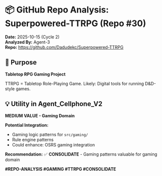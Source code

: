 # 📦 GitHub Repo Analysis: Superpowered-TTRPG (Repo #30)

**Date:** 2025-10-15 (Cycle 2)  
**Analyzed By:** Agent-3  
**Repo:** https://github.com/Dadudekc/Superpowered-TTRPG

## 🎯 Purpose

**Tabletop RPG Gaming Project**

TTRPG = Tabletop Role-Playing Game. Likely: Digital tools for running D&D-style games.

## 💡 Utility in Agent_Cellphone_V2

**MEDIUM VALUE - Gaming Domain**

**Potential Integration:**
- Gaming logic patterns for `src/gaming/`
- Rule engine patterns
- Could enhance: OSRS gaming integration

**Recommendation:** ✅ **CONSOLIDATE** - Gaming patterns valuable for gaming domain

**#REPO-ANALYSIS #GAMING #TTRPG #CONSOLIDATE**

